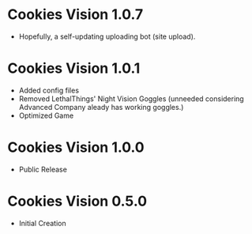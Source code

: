 # Cookies Vision 1.0.7
- Hopefully, a self-updating uploading bot (site upload).

# Cookies Vision 1.0.1
- Added config files
- Removed LethalThings' Night Vision Goggles (unneeded considering Advanced Company aleady has working goggles.)
- Optimized Game

# Cookies Vision 1.0.0
- Public Release

# Cookies Vision 0.5.0 
- Initial Creation